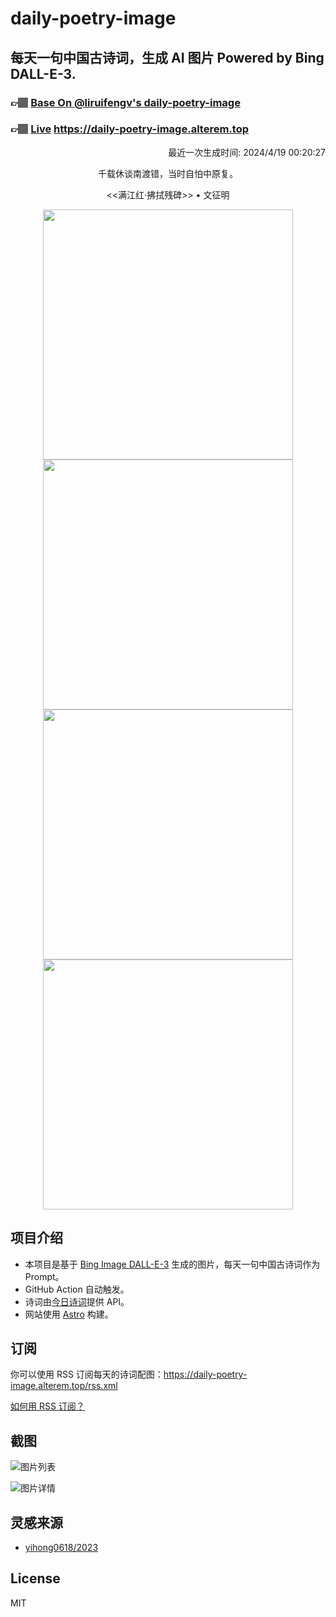 
# daily-poetry-image

## 每天一句中国古诗词，生成 AI 图片 Powered by Bing DALL-E-3.

### 👉🏽 [Base On @liruifengv's daily-poetry-image](https://github.com/liruifengv/daily-poetry-image)

### 👉🏽 [Live](https://daily-poetry-image.alterem.top/) https://daily-poetry-image.alterem.top

<p align="right">
  最近一次生成时间: 2024/4/19 00:20:27
</p>
<p align="center">
千载休谈南渡错，当时自怕中原复。
</p>
<p align="center">
<<满江红·拂拭残碑>> • 文征明
</p>
<p align="center">
<img src="https://tse1.mm.bing.net/th/id/OIG3.2AVZME5neMyWFvJa6Aky" height="400" width="400" />
<img src="https://tse3.mm.bing.net/th/id/OIG3.F6FRjxKlZ9_qhnGVQ7U6" height="400" width="400" />
<img src="https://tse4.mm.bing.net/th/id/OIG3.03PKwgwHyPm8jZTCJgi_" height="400" width="400" />
<img src="https://tse2.mm.bing.net/th/id/OIG3.eXCrRcXnQ4oWEowsdwUM" height="400" width="400" />
</p>

## 项目介绍

-   本项目是基于 [Bing Image DALL-E-3](https://www.bing.com/images/create) 生成的图片，每天一句中国古诗词作为 Prompt。
-   GitHub Action 自动触发。
-   诗词由[今日诗词](https://www.jinrishici.com/)提供 API。
-   网站使用 [Astro](https://astro.build) 构建。

## 订阅

你可以使用 RSS 订阅每天的诗词配图：https://daily-poetry-image.alterem.top/rss.xml

[如何用 RSS 订阅？](https://zhuanlan.zhihu.com/p/55026716)

## 截图

![图片列表](./screenshots/Snipaste_2023-12-28_21-00-26.png)

![图片详情](./screenshots/Snipaste_2023-12-28_21-00-53.png)

## 灵感来源

-   [yihong0618/2023](https://github.com/yihong0618/2023)

## License

MIT
